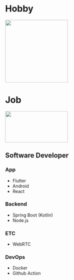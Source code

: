 # Hobby
[<img src="https://bungabear.github.io/my-strava-stat/my-stats.svg?1" width="200"/>](https://github.com/bungabear/my-strava-stat)

# Job
[<img src="https://mwidget.moberan.com/api/widget/c8c647eb-95c7-4237-a4a0-6a4da8520255?useFadeIn=true" width="200" height="100" />](https://m-widget.moberan.com)  

## Software Developer
### App
* Flutter
* Android
* React

### Backend
* Spring Boot (Kotlin)
* Node.js

### ETC
* WebRTC

### DevOps
* Docker
* Github Action

